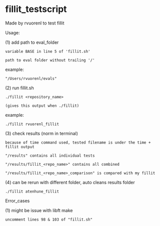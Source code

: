# fillit_testscript

Made by rvuorenl to test fillit


Usage:

(1) add path to eval_folder

    variable BASE in line 5 of 'fillit.sh'
    
    path to eval folder without trailing '/'
    
example:

    "/Users/rvuorenl/evals"
    

(2) run fillit.sh

    ./fillit <repository_name>
    
    (gives this output when ./fillit)
    
example:

    ./fillit rvuorenl_fillit
    

(3) check results (norm in terminal)

    because of time command used, tested filename is under the time + fillit output
    
    "/results" contains all individual tests
    
    "/results/fillit_<repo_name>" contains all combined
    
    "/results/fillit_<repo_name>_comparison" is compared with my fillit
    

(4) can be rerun with different folder, auto cleans results folder

    ./fillit atenhune_fillit
    


Error_cases

(1) might be issue with libft make

    uncomment lines 98 & 103 of "fillit.sh"
    
